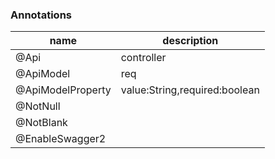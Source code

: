 <!--
 * @Descripttion: 
 * @version: 
 * @Author: fuanlei
 * @Date: 2019-10-25 12:24:21
 * @LastEditors: fuanlei
 * @LastEditTime: 2019-10-25 14:37:23
 -->
### Annotations

|name|description|
|---|---|
|@Api|controller|
|@ApiModel|req|
|@ApiModelProperty|value:String,required:boolean|
|@NotNull||
|@NotBlank||
|@EnableSwagger2||